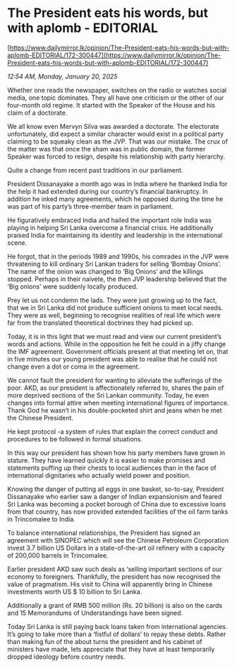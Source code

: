 # The President eats his words, but with aplomb - EDITORIAL

[https://www.dailymirror.lk/opinion/The-President-eats-his-words-but-with-aplomb-EDITORIAL/172-300447](https://www.dailymirror.lk/opinion/The-President-eats-his-words-but-with-aplomb-EDITORIAL/172-300447)

*12:54 AM, Monday, January 20, 2025*

Whether one reads the newspaper, switches on the radio or watches social media, one topic dominates. They all have one criticism or the other of our four-month old regime. It started with the Speaker of the House and his claim of a doctorate.

We all know even Mervyn Silva was awarded a doctorate. The electorate unfortunately, did expect a similar character would exist in a political party claiming to be squeaky clean as the JVP. That was our mistake. The crux of the matter was that once the sham was in public domain, the former Speaker was forced to resign, despite his relationship with party hierarchy.

Quite a change from recent past traditions in our parliament.

President Dissanayake a month ago was in India where he thanked India for the help it had extended during our country’s financial bankruptcy. In addition he inked many agreements, which he opposed during the time he was part of his party’s three-member team in parliament.

He figuratively embraced India and hailed the important role India was playing in helping Sri Lanka overcome a financial crisis. He additionally praised India for maintaining its identity and leadership in the international scene.

He forgot, that in the periods 1989 and 1990s, his comrades in the JVP were threatening to kill ordinary Sri Lankan traders for selling ‘Bombay Onions’. The name of the onion was changed to ‘Big Onions’ and the killings stopped. Perhaps in their naivete, the then JVP leadership believed that the ‘Big onions’ were suddenly locally produced.

Prey let us not condemn the lads. They were just growing up to the fact, that we in Sri Lanka did not produce sufficient onions to meet local needs. They were as well, beginning to recognise realities of real life which were far from the translated theoretical doctrines they had picked up.

Today, it is in this light that we must read and view our current president’s words and actions. While in the opposition he felt he could in a jiffy change the IMF agreement. Government officials present at that meeting let on, that in five minutes our young president was able to realise that he could not change even a dot or coma in the agreement.

We cannot fault the president for wanting to alleviate the sufferings of the poor. AKD, as our president is affectionately referred to, shares the pain of more deprived sections of the Sri Lankan community. Today, he even changes into formal attire when meeting international figures of importance. Thank God he wasn’t in his double-pocketed shirt and jeans when he met the Chinese President.

He kept protocol -a system of rules that explain the correct conduct and procedures to be followed in formal situations.

In this way our president has shown how his party members have grown in stature. They have learned quickly it is easier to make promises and statements puffing up their chests to local audiences than in the face of international dignitaries who actually wield power and position.

Knowing the danger of putting all eggs in one basket, so-to-say, President Dissanayake who earlier saw a danger of Indian expansionism and feared Sri Lanka was becoming a pocket borough of China due to excessive loans from that country, has now provided extended facilities of the oil farm tanks in Trincomalee to India.

To balance international relationships, the President has signed an agreement with SINOPEC which will see the Chinese Petroleum Corporation invest 3.7 billion US Dollars in a state-of-the-art oil refinery with a capacity of 200,000 barrels in Trincomalee.

Earlier president AKD saw such deals as ‘selling important sections of our economy to foreigners. Thankfully, the president has now recognised the value of pragmatism. His visit to China will apparently bring in Chinese investments worth US $ 10 billion to Sri Lanka.

Additionally a grant of RMB 500 million (Rs. 20 billion) is also on the cards and 15 Memorandums of Understandings have been signed.

Today Sri Lanka is still paying back loans taken from international agencies. It’s going to take more than a ‘fistful of dollars’ to repay these debts. Rather than making fun of the about turns the president and his cabinet of ministers have made, lets appreciate that they have at least temporarily dropped ideology before country needs.

